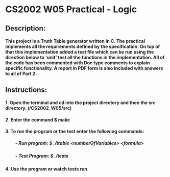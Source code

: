 # CS2002 W05 Practical - Logic

## Description:
#### This project is a Truth Table generator written in C. The practical implements all the requirements defined by the specification. On top of that this implementation added a test file which can be run using the direction below to 'unit' test all the functions in the implementation. All of the code has been commented with Doc type comments to explain specific functionality. A report in PDF form is also included with answers to all of Part 2.

## Instructions:
#### 1. Open the terminal and cd into the project directory and then the src directory. (/CS2002_W05/src)
#### 2. Enter the command $ make
#### 3. To run the program or the test enter the following commands:
##### &emsp;&emsp; - Run program: $ ./ttable \<numberOfVariables> \<formula>
##### &emsp;&emsp; - Test Program: $ ./tests
#### 4. Use the program or watch tests run.